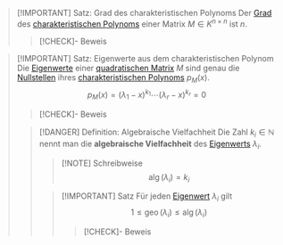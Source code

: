 > [!IMPORTANT] Satz: Grad des charakteristischen Polynoms
> Der [Grad](../../../../Analysis/Polynome/Polynom.md) des [charakteristischen Polynoms](Eigenwerte%20und%20Eigenvektoren/Das%20charakteristische%20Polynom.md) einer Matrix $M\in K^{n\times n}$ ist $n$.
> > [!CHECK]- Beweis


> [!IMPORTANT] Satz: Eigenwerte aus dem charakteristischen Polynom
> Die [Eigenwerte](Eigenwerte%20und%20Eigenvektoren/Eigenwert.md) einer [quadratischen Matrix](Quadratische%20Matrix.md) $M$ sind genau die [Nullstellen](../../../../Analysis/Polynome/Nullstellen/Nullstelle.md) ihres [charakteristischen Polynoms](Eigenwerte%20und%20Eigenvektoren/Das%20charakteristische%20Polynom.md) $p_M(x)$.
> $$p_M(x) = (\lambda_1-x)^{k_1}\cdots (\lambda_r-x)^{k_r} = 0$$
> > [!CHECK]- Beweis
> 
> > [!DANGER] Definition: Algebraische Vielfachheit
> > Die Zahl $k_i\in\mathbb{N}$ nennt man die **algebraische Vielfachheit** des [Eigenwerts](Eigenwert.md) $\lambda_i$.
> > > [!NOTE] Schreibweise
> > > $$\operatorname{alg}(\lambda_i) = k_i$$
> > 
> > > [!IMPORTANT] Satz
> > > Für jeden [Eigenwert](Eigenwert.md) $\lambda_i$ gilt
> > > $$1\le \operatorname{geo}(\lambda_i)\le \operatorname{alg}(\lambda_i)$$ 
> > > > [!CHECK]- Beweis